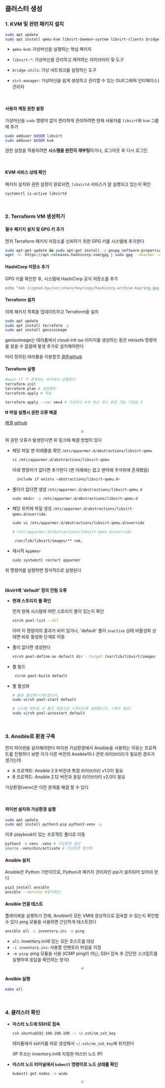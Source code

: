 ## 클러스터 생성

### 1. KVM 및 관련 패키지 설치

``` bash
sudo apt update
sudo apt install qemu-kvm libvirt-daemon-system libvirt-clients bridge-utils virt-manager -y
```

- `qemu-kvm`: 가상머신을 실행하는 핵심 패키지

- `libvirt-*`: 가상머신을 관리하고 제어하는 라이브러리 및 도구

- `bridge-utils`: 가상 네트워크를 설정하는 도구

- `virt-manager`: 가상머신을 쉽게 생성하고 관리할 수 있는 GUI(그래픽 인터페이스) 관리자

&nbsp;

#### 사용자 계정 권한 설정

가상머신을 `sudo` 명령어 없이 편리하게 관리하려면 현재 사용자를 `libvirt`와 `kvm` 그룹에 추가

``` bash
sudo adduser $USER libvirt
sudo adduser $USER kvm
```

권한 설정을 적용하려면 **시스템을 완전히 재부팅**하거나, 로그아웃 후 다시 로그인

&nbsp;

#### KVM 서비스 상태 확인

패키지 설치와 권한 설정이 완료되면, `libvirtd` 서비스가 잘 실행되고 있는지 확인

```bash
systemctl is-active libvirtd
```

&nbsp;

### 2. Terraform VM 생성하기

#### **필수 패키지 설치 및 GPG 키 추가**

먼저 Terraform 패키지 저장소를 신뢰하기 위한 GPG 키를 시스템에 추가한다

``` bash
sudo apt-get update && sudo apt-get install -y gnupg software-properties-common
wget -O- https://apt.releases.hashicorp.com/gpg | sudo gpg --dearmor -o /usr/share/keyrings/hashicorp-archive-keyring.gpg
```

#### **HashiCorp 저장소 추가**

GPG 키를 확인한 후, 시스템에 HashiCorp 공식 저장소를 추가

``` bash
echo "deb [signed-by=/usr/share/keyrings/hashicorp-archive-keyring.gpg] https://apt.releases.hashicorp.com $(lsb_release -cs) main" | sudo tee /etc/apt/sources.list.d/hashicorp.list
```

#### **Terraform 설치**

이제 패키지 목록을 업데이트하고 Terraform을 설치

``` bash
sudo apt update
sudo apt install terraform -y
sudo apt install genisoimage
```

genisoimage는 테라폼에서 cloud-init iso 이미지를 생성하는 동안 mkisofs 명령어를 찾을 수 없을때 발생 추가로 설치해야한다

미리 정의된 테라폼을 이용할것 <a href="https://github.com/leedonggyu1848/make-kube-cluster" target="_blank">클론github</a>

 #### Terraform 실행

``` bash
#main.tf 가 존재하는 위치에서 실행한다
terraform init
terraform plan # 설정확인
terraform apply # 적용

terraform apply --var vm=4 # 가상머신 4개 생성 개수 변경 가능 기본값 3
```

**tf 파일 실행시 권한 오류 해결**

<a href="https://github.com/dmacvicar/terraform-provider-libvirt/issues/1163" target="_blank">해결 github</a>

<center><img src="https://image.minnnningnas.duckdns.org/images/20344d2b-bfbb-48b9-8aea-db2d50c5eee1.webp" style="zoom:50%;"></center>

위 권한 오류가 발생한다면 위 링크에 해결 방법이 있다

- 해당 파일 맨 아래줄을 확인  `/etc/apparmor.d/abstractions/libvirt-qemu`

  ```bash
  vi /etc/apparmor.d/abstractions/libvirt-qemu
  ```

  아래 명령어가 없다면 추가한다 (맨 아래에는 없고 맨아래 주석위에 존재했음)

  ```bash
    include if exists <abstractions/libvirt-qemu.d>
  ```

- 폴더가 없다면 생성 `/etc/apparmor.d/abstractions/libvirt-qemu.d`

  ```bash
  sudo mkdir -p /etc/apparmor.d/abstractions/libvirt-qemu.d
  ```

- 해당 위치에 파일 생성 `/etc/apparmor.d/abstractions/libvirt-qemu.d/override`.

  ```bash
  sudo vi /etc/apparmor.d/abstractions/libvirt-qemu.d/override
  ```

  ```bash
  # /etc/apparmor.d/abstractions/libvirt-qemu.d/override
  
   /var/lib/libvirt/images/** rwk,
  ```

- 재시작 `AppAmor`

  ```bash
  sudo systemctl restart apparmor
  ```

위 명령어를 실행하면 정삭적으로 실행된다

&nbsp;

**libvirt에 'default' 정의 안됨 오류**

- **현재 스토리지 풀 확인**

  먼저 현재 시스템에 어떤 스토리지 풀이 있는지 확인

  ``` bash
  virsh pool-list --all
  ```

  아마 이 명령어의 결과가 비어 있거나, 'default' 풀이 `inactive` 상태 비활성화 상태면 바로 활성화 단계로 이동

- 풀이 없다면 생성한다

  ``` bash
  virsh pool-define-as default dir --target /var/lib/libvirt/images
  ```

- 풀 빌드

  ``` bash
   virsh pool-build default
  ```

- 풀 활성화

  ``` bash
  # 풀을 활성화(시작)합니다.
  sudo virsh pool-start default
  
  # 시스템 재부팅 시 풀이 자동으로 시작되도록 설정합니다. (매우 중요)
  sudo virsh pool-autostart default
  ```

&nbsp;

### 3. Ansible로 환경 구축

먼저 파이썬을 설치해야한다 파이썬 가상환경에서 Ansible을 사용하는 이유는 프로젝트를 진행하다 보면 각기 다른 버전의 Ansible이나 관련 라이브러리가 필요한 경우가 생기는데


   * A 프로젝트: Ansible 2.9 버전과 특정 라이브러리 v1.0이 필요
   * B 프로젝트: Ansible 2.12 버전과 동일 라이브러리 v2.0이 필요

가상환경(venv)은 이런 문제를 해결 할 수 있다

&nbsp;

#### 파이썬 설치와 가상환경 실행

``` bash
sudo apt update
sudo apt install python3-pip python3-venv -y
```

이후 playbook이 있는 프로젝트 폴더로 이동

``` bash
python3 -m venv .venv # 가상환경 생성
source .venv/bin/activate # 가상환경 활성화
```

#### Ansible 설치

Ansible은 Python 기반이므로, Python과 패키지 관리자인 pip가 설치되어 있어야 한다

``` bash
pip3 install ansible
ansible --version #설치확인
```

#### Ansible 연결 테스트

플레이북을 실행하기 전에, Ansible이 모든 VM에 정상적으로 접속할 수 있는지 확인할 수 있다 ping 모듈을 사용하면 간단하게 테스트한다

``` bash
ansible all -i inventory.ini -m ping
```

* `all`: inventory.ini에 있는 모든 호스트를 대상
* `-i inventory.ini`: 사용할 인벤토리 파일을 지정
* `-m ping`: ping 모듈을 사용 (ICMP ping이 아닌, SSH 접속 후 간단한 스크립트를 실행하여 응답을 확인하는 방식)

<center><img src="https://image.minnnningnas.duckdns.org/images/e19a048d-1035-421f-a86c-2133828e8c3e.webp" style="zoom:50%;"></center>

#### Ansible 실행

``` bash
make all
```

&nbsp;

### 4. 클러스터 확인

- **마스터 노드에 SSH로 접속**

  ``` bash
  ssh ubuntu@192.168.100.100 -i ~/.ssh/vm_ssh_key
  ```

  테라폼에서 ssh키를 따로 생성해서 `~/.ssh/vm_ssh_key`에 위치한다

  (IP 주소는 inventory.ini에 지정한 마스터 노드 IP)

- **마스터 노드 터미널에서 `kubectl` 명령어로 노드 상태를 확인**

  ``` bash
  kubectl get nodes -o wide
  ```

<center><img src="https://image.minnnningnas.duckdns.org/images/a347a995-2d7e-4066-aa0a-e8e98e79e6a8.webp" style="zoom:50%;"></center>
